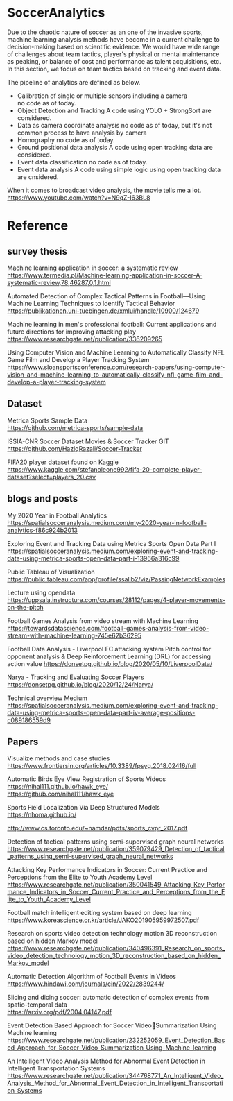 # SoccerAnalytics
 Due to the chaotic nature of soccer as an one of the invasive sports, machine learning analysis methods have become in a current challenge to decision-making based on scientific evidence. We would have wide range of challenges about team tactics, player's physical or mental maintenance as peaking, or balance of cost and performance as talent acquisitions, etc. In this section, we focus on team tactics based on tracking and event data.

 The pipeline of analytics are defined as below.
 
- Calibration of single or multiple sensors including a camera    
    no code as of today.
- Object Detection and Tracking
    A code using YOLO + StrongSort are considered.
- Data as camera coordinate analysis
    no code as of today, but it's not common process to have analysis by camera 
- Homography
    no code as of today.
- Ground positional data analysis
    A code using open tracking data are considered.
- Event data classification
    no code as of today.
- Event data analysis
    A code using simple logic using open tracking data are cnsidered.

When it comes to broadcast video analysis, the movie tells me a lot.
https://www.youtube.com/watch?v=N9qZ-I63BL8


# Reference
## survey thesis
Machine learning application in soccer: a systematic review  
https://www.termedia.pl/Machine-learning-application-in-soccer-A-systematic-review,78,46287,0,1.html

Automated Detection of Complex Tactical Patterns in Football—Using Machine Learning Techniques to Identify Tactical Behavior
https://publikationen.uni-tuebingen.de/xmlui/handle/10900/124679

Machine learning in men's professional football: Current applications and future directions for improving attacking play
https://www.researchgate.net/publication/336209265

Using Computer Vision and Machine Learning to Automatically Classify NFL Game Film and Develop a Player Tracking System
https://www.sloansportsconference.com/research-papers/using-computer-vision-and-machine-learning-to-automatically-classify-nfl-game-film-and-develop-a-player-tracking-system

## Dataset
Metrica Sports Sample Data  
https://github.com/metrica-sports/sample-data

ISSIA-CNR Soccer Dataset
Movies & Soccer Tracker GIT  
https://github.com/HaziqRazali/Soccer-Tracker

FIFA20 player dataset found on Kaggle  
https://www.kaggle.com/stefanoleone992/fifa-20-complete-player-dataset?select=players_20.csv

## blogs and posts
My 2020 Year in Football Analytics
https://spatialsocceranalysis.medium.com/my-2020-year-in-football-analytics-f86c924b2013

Exploring Event and Tracking Data using Metrica Sports Open Data Part I
https://spatialsocceranalysis.medium.com/exploring-event-and-tracking-data-using-metrica-sports-open-data-part-i-13966a316c99

Public Tableau of Visualization
https://public.tableau.com/app/profile/ssalib2/viz/PassingNetworkExamples

Lecture using opendata
https://uppsala.instructure.com/courses/28112/pages/4-player-movements-on-the-pitch

Football Games Analysis from video stream with Machine Learning
https://towardsdatascience.com/football-games-analysis-from-video-stream-with-machine-learning-745e62b36295

Football Data Analysis - Liverpool FC attacking system
Pitch control for opponent analysis & Deep Reinforcement Learning (DRL) for accessing action value
https://donsetpg.github.io/blog/2020/05/10/LiverpoolData/

Narya - Tracking and Evaluating Soccer Players
https://donsetpg.github.io/blog/2020/12/24/Narya/

Technical overview Medium
https://spatialsocceranalysis.medium.com/exploring-event-and-tracking-data-using-metrica-sports-open-data-part-iv-average-positions-c089186559d9

## Papers
Visualize methods and case studies
https://www.frontiersin.org/articles/10.3389/fpsyg.2018.02416/full

Automatic Birds Eye View Registration of Sports Videos  
https://nihal111.github.io/hawk_eye/  
https://github.com/nihal111/hawk_eye

Sports Field Localization Via Deep Structured Models  
https://nhoma.github.io/

http://www.cs.toronto.edu/~namdar/pdfs/sports_cvpr_2017.pdf

Detection of tactical patterns using semi-supervised graph neural networks
https://www.researchgate.net/publication/359079429_Detection_of_tactical_patterns_using_semi-supervised_graph_neural_networks

Attacking Key Performance Indicators in Soccer: Current Practice and Perceptions from the Elite to Youth Academy Level
https://www.researchgate.net/publication/350041549_Attacking_Key_Performance_Indicators_in_Soccer_Current_Practice_and_Perceptions_from_the_Elite_to_Youth_Academy_Level

Football match intelligent editing system based on deep learning
https://www.koreascience.or.kr/article/JAKO201905959972507.pdf

Research on sports video detection technology motion 3D reconstruction based on hidden Markov model
https://www.researchgate.net/publication/340496391_Research_on_sports_video_detection_technology_motion_3D_reconstruction_based_on_hidden_Markov_model

Automatic Detection Algorithm of Football Events in Videos  
https://www.hindawi.com/journals/cin/2022/2839244/

Slicing and dicing soccer: automatic detection of complex events from spatio-temporal data  
https://arxiv.org/pdf/2004.04147.pdf

Event Detection Based Approach for Soccer VideoSummarization Using Machine learning
https://www.researchgate.net/publication/232252059_Event_Detection_Based_Approach_for_Soccer_Video_Summarization_Using_Machine_learning

An Intelligent Video Analysis Method for Abnormal Event Detection in Intelligent Transportation Systems
https://www.researchgate.net/publication/344768771_An_Intelligent_Video_Analysis_Method_for_Abnormal_Event_Detection_in_Intelligent_Transportation_Systems
